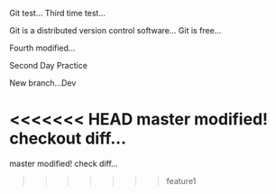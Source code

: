 Git test...
Third time test...

Git is a distributed version control software...
Git is free...


Fourth modified...

Second Day Practice

New branch...Dev

<<<<<<< HEAD
master modified!
checkout diff...
=======
master modified!
check diff...
>>>>>>> feature1
